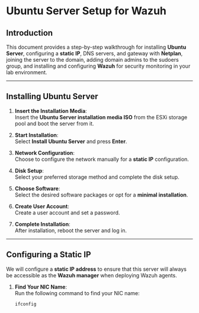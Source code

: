 # Ubuntu Server Setup for Wazuh

## Introduction

This document provides a step-by-step walkthrough for installing **Ubuntu Server**, configuring a **static IP**, DNS servers, and gateway with **Netplan**, joining the server to the domain, adding domain admins to the sudoers group, and installing and configuring **Wazuh** for security monitoring in your lab environment.

---

## Installing Ubuntu Server

1. **Insert the Installation Media**:  
   Insert the **Ubuntu Server installation media ISO** from the ESXi storage pool and boot the server from it.

2. **Start Installation**:  
   Select **Install Ubuntu Server** and press **Enter**.

3. **Network Configuration**:  
   Choose to configure the network manually for a **static IP** configuration.

4. **Disk Setup**:  
   Select your preferred storage method and complete the disk setup.

5. **Choose Software**:  
   Select the desired software packages or opt for a **minimal installation**.

6. **Create User Account**:  
   Create a user account and set a password.

7. **Complete Installation**:  
   After installation, reboot the server and log in.

---

## Configuring a Static IP

We will configure a **static IP address** to ensure that this server will always be accessible as the **Wazuh manager** when deploying Wazuh agents.

1. **Find Your NIC Name**:  
   Run the following command to find your NIC name:
   ```bash
   ifconfig
